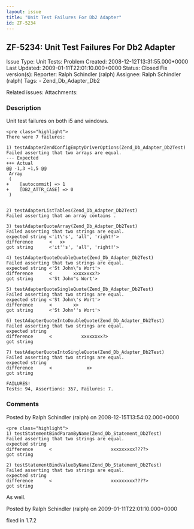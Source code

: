 ```yaml
---
layout: issue
title: "Unit Test Failures For Db2 Adapter"
id: ZF-5234
---
```


ZF-5234: Unit Test Failures For Db2 Adapter
-------------------------------------------

 Issue Type: Unit Tests: Problem Created: 2008-12-12T13:31:55.000+0000 Last Updated: 2009-01-11T22:01:10.000+0000 Status: Closed Fix version(s): 
 Reporter:  Ralph Schindler (ralph)  Assignee:  Ralph Schindler (ralph)  Tags: - Zend\_Db\_Adapter\_Db2
 
 Related issues: 
 Attachments: 
### Description

Unit test failures on both i5 and windows.

 
    <pre class="highlight">
    There were 7 failures:
    
    1) testAdapterZendConfigEmptyDriverOptions(Zend_Db_Adapter_Db2Test)
    Failed asserting that two arrays are equal.
    --- Expected
    +++ Actual
    @@ -1,3 +1,5 @@
     Array
     (
    +    [autocommit] => 1
    +    [DB2_ATTR_CASE] => 0
     )
    
    
    2) testAdapterListTables(Zend_Db_Adapter_Db2Test)
    Failed asserting that an array contains .
    
    3) testAdapterQuoteArray(Zend_Db_Adapter_Db2Test)
    Failed asserting that two strings are equal.
    expected string <'it\'s', 'all', 'right!'>
    difference      <   x>
    got string      <'it''s', 'all', 'right!'>
    
    4) testAdapterQuoteDoubleQuote(Zend_Db_Adapter_Db2Test)
    Failed asserting that two strings are equal.
    expected string <'St John\"s Wort'>
    difference      <        xxxxxxxx?>
    got string      <'St John"s Wort'>
    
    5) testAdapterQuoteSingleQuote(Zend_Db_Adapter_Db2Test)
    Failed asserting that two strings are equal.
    expected string <'St John\'s Wort'>
    difference      <        x>
    got string      <'St John''s Wort'>
    
    6) testAdapterQuoteIntoDoubleQuote(Zend_Db_Adapter_Db2Test)
    Failed asserting that two strings are equal.
    expected string 
    difference      <           xxxxxxxx?>
    got string      
    
    7) testAdapterQuoteIntoSingleQuote(Zend_Db_Adapter_Db2Test)
    Failed asserting that two strings are equal.
    expected string 
    difference      <             x>
    got string      
    
    FAILURES!
    Tests: 94, Assertions: 357, Failures: 7.


 

 

### Comments

Posted by Ralph Schindler (ralph) on 2008-12-15T13:54:02.000+0000

 
    <pre class="highlight">
    1) testStatementBindParamByName(Zend_Db_Statement_Db2Test)
    Failed asserting that two strings are equal.
    expected string 
    difference      <                      xxxxxxxxx????>
    got string      
    
    2) testStatementBindValueByName(Zend_Db_Statement_Db2Test)
    Failed asserting that two strings are equal.
    expected string 
    difference      <                      xxxxxxxxx????>
    got string      

As well.

 

 

Posted by Ralph Schindler (ralph) on 2009-01-11T22:01:10.000+0000

fixed in 1.7.2

 

 